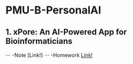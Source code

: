 # PMU-B-PersonalAI
## 1. xPore: An AI-Powered App for Bioinformaticians 
⋅⋅⋅ -Note [Link!]
⋅⋅⋅ -Homework [Link!](https://github.com/Faremu/PMU-B-PersonalAI/blob/main/Homework%20Xpore%20GMM.ipynb)
